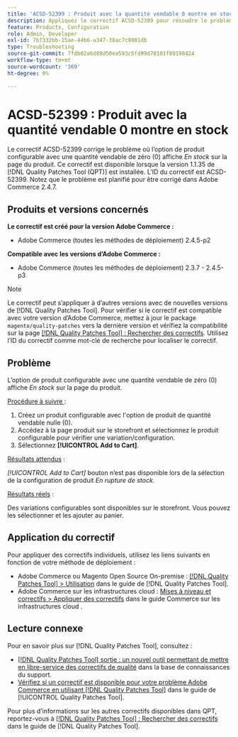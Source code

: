 ```yaml
---
title: 'ACSD-52399 : Produit avec la quantité vendable 0 montre en stock'
description: Appliquez le correctif ACSD-52399 pour résoudre le problème d’Adobe Commerce où l’option de produit configurable avec une quantité vendable de 0 indique *En stock* sur la page du produit.
feature: Products, Configuration
role: Admin, Developer
exl-id: 7b7332bb-15ae-44b6-a347-38ac7c9001db
type: Troubleshooting
source-git-commit: 7fdb02a6d89d50ea593c5fd99d78101f89198424
workflow-type: tm+mt
source-wordcount: '369'
ht-degree: 0%

---
```


# ACSD-52399 : Produit avec la quantité vendable 0 montre en stock

Le correctif ACSD-52399 corrige le problème où l’option de produit configurable avec une quantité vendable de zéro (0) affiche *En stock* sur la page du produit. Ce correctif est disponible lorsque la version 1.1.35 de [!DNL Quality Patches Tool (QPT)] est installée. L’ID du correctif est ACSD-52399. Notez que le problème est planifié pour être corrigé dans Adobe Commerce 2.4.7.

## Produits et versions concernés

**Le correctif est créé pour la version Adobe Commerce :**

* Adobe Commerce (toutes les méthodes de déploiement) 2.4.5-p2

**Compatible avec les versions d’Adobe Commerce :**

* Adobe Commerce (toutes les méthodes de déploiement) 2.3.7 - 2.4.5-p3

>[!NOTE]
>
>Le correctif peut s’appliquer à d’autres versions avec de nouvelles versions de [!DNL Quality Patches Tool]. Pour vérifier si le correctif est compatible avec votre version d’Adobe Commerce, mettez à jour le package `magento/quality-patches` vers la dernière version et vérifiez la compatibilité sur la page [[!DNL Quality Patches Tool] : Rechercher des correctifs](https://experienceleague.adobe.com/tools/commerce-quality-patches/index.html?lang=fr). Utilisez l’ID du correctif comme mot-clé de recherche pour localiser le correctif.

## Problème

L’option de produit configurable avec une quantité vendable de zéro (0) affiche *En stock* sur la page du produit.

<u>Procédure à suivre </u> :

1. Créez un produit configurable avec l&#39;option de produit de quantité vendable nulle (0).
1. Accédez à la page produit sur le storefront et sélectionnez le produit configurable pour vérifier une variation/configuration.
1. Sélectionnez **[!UICONTROL Add to Cart]**.

<u>Résultats attendus</u> :

*[!UICONTROL Add to Cart]* bouton n’est pas disponible lors de la sélection de la configuration de produit *En rupture de stock*.

<u>Résultats réels</u> :

Des variations configurables sont disponibles sur le storefront. Vous pouvez les sélectionner et les ajouter au panier.

## Application du correctif

Pour appliquer des correctifs individuels, utilisez les liens suivants en fonction de votre méthode de déploiement :

* Adobe Commerce ou Magento Open Source On-premise : [[!DNL Quality Patches Tool] > Utilisation](/help/tools/quality-patches-tool/usage.md) dans le guide de [!DNL Quality Patches Tool].
* Adobe Commerce sur les infrastructures cloud : [Mises à niveau et correctifs > Appliquer des correctifs](https://experienceleague.adobe.com/docs/commerce-cloud-service/user-guide/develop/upgrade/apply-patches.html?lang=fr) dans le guide Commerce sur les infrastructures cloud .

## Lecture connexe

Pour en savoir plus sur [!DNL Quality Patches Tool], consultez :

* [[!DNL Quality Patches Tool] sortie : un nouvel outil permettant de mettre en libre-service des correctifs de qualité](https://experienceleague.adobe.com/fr/docs/commerce-operations/tools/quality-patches-tool/quality-patches-tool-to-self-serve-quality-patches) dans la base de connaissances du support.
* [Vérifiez si un correctif est disponible pour votre problème Adobe Commerce en utilisant [!DNL Quality Patches Tool]](/help/tools/quality-patches-tool/patches-available-in-qpt/check-patch-for-magento-issue-with-magento-quality-patches.md) dans le guide de [!UICONTROL Quality Patches Tool].


Pour plus d’informations sur les autres correctifs disponibles dans QPT, reportez-vous à [[!DNL Quality Patches Tool] : Rechercher des correctifs](https://experienceleague.adobe.com/tools/commerce-quality-patches/index.html?lang=fr) dans le guide de [!DNL Quality Patches Tool].
